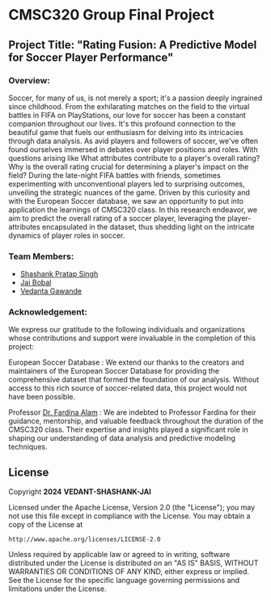 # CMSC320 Group Final Project

## Project Title: "Rating Fusion: A Predictive Model for Soccer Player Performance"

### Overview:
Soccer, for many of us, is not merely a sport; it's a passion deeply ingrained since childhood. From the exhilarating matches on the field to the virtual battles in FIFA on PlayStations, our love for soccer has been a constant companion throughout our lives. It's this profound connection to the beautiful game that fuels our enthusiasm for delving into its intricacies through data analysis. 
As avid players and followers of soccer, we've often found ourselves immersed in debates over player positions and roles. With questions arising like What attributes contribute to a player's overall rating? Why is the overall rating crucial for determining a player's impact on the field? During the late-night FIFA battles with friends, sometimes experimenting with unconventional players led to surprising outcomes, unveiling the strategic nuances of the game. 
Driven by this curiosity and with the European Soccer database, we saw an opportunity to put into application the learnings of CMSC320 class. In this research endeavor, we aim to predict the overall rating of a soccer player, leveraging the player-attributes encapsulated in the dataset, thus shedding light on the intricate dynamics of player roles in soccer.

### Team Members:
- [Shashank Pratap Singh](https://www.linkedin.com/in/shashank-p-singh/)
- [Jai Bobal](https://www.linkedin.com/in/jaibobal/)
- [Vedanta Gawande](https://www.linkedin.com/in/vedanta-gawande-4606761b8/)

### Acknowledgement:
We express our gratitude to the following individuals and organizations whose contributions and support were invaluable in the completion of this project:

European Soccer Database : We extend our thanks to the creators and maintainers of the European Soccer Database for providing the comprehensive dataset that formed the foundation of our analysis. Without access to this rich source of soccer-related data, this project would not have been possible.

Professor [Dr. Fardina Alam](https://www.fardinafathmiulalam.com/) : We are indebted to Professor Fardina for their guidance, mentorship, and valuable feedback throughout the duration of the CMSC320 class. Their expertise and insights played a significant role in shaping our understanding of data analysis and predictive modeling techniques.

## License

Copyright **2024** **VEDANT-SHASHANK-JAI**

Licensed under the Apache License, Version 2.0 (the "License");
you may not use this file except in compliance with the License.
You may obtain a copy of the License at

    http://www.apache.org/licenses/LICENSE-2.0

Unless required by applicable law or agreed to in writing, software
distributed under the License is distributed on an "AS IS" BASIS,
WITHOUT WARRANTIES OR CONDITIONS OF ANY KIND, either express or implied.
See the License for the specific language governing permissions and
limitations under the License.
